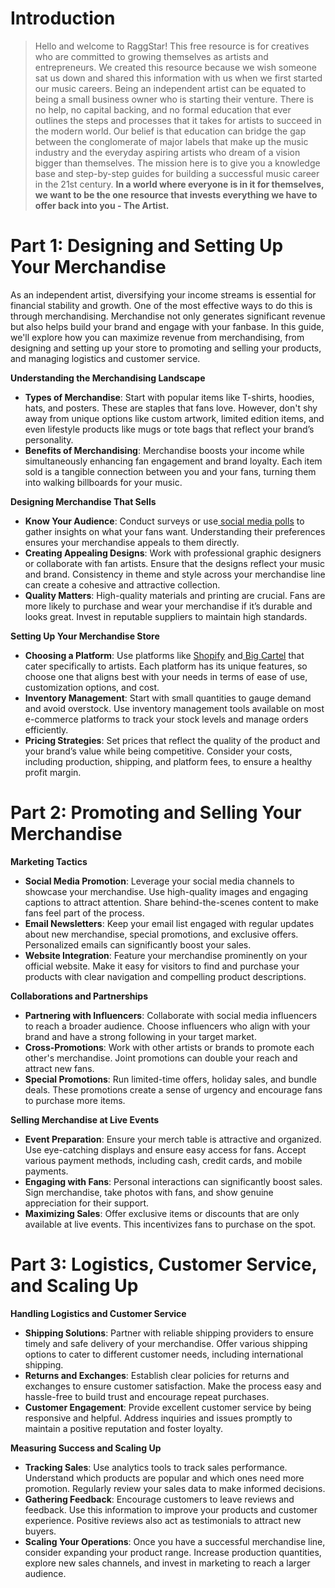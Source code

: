<script lang='ts'>
  import BlogPageTemplate from '$lib/components/blog/BlogPageTemplate.svelte';
  import type { BlogCardProps } from '$lib/repositories/BlogPostRepository';
  import { ASSETS_PATH } from '$lib/repositories/BlogPostRepository';
  import { orderedBlogPosts } from '$lib/repositories/BlogPostRepository';
  import { page } from '$app/stores';

  const blogPostInfo: BlogCardProps = orderedBlogPosts.find((post) => post.slug === $page.route.id?.split('/')[3]);
  const assetsUrl = `${ASSETS_PATH}/${blogPostInfo.image}`;

  const gif1 = `${assetsUrl}/gif1.gif`;
  const img1 = `${assetsUrl}/img1.jpeg`;
</script>

<BlogPageTemplate
  title={blogPostInfo.title}
  subtitle={blogPostInfo.subtitle}
  published_date={blogPostInfo.date_published}
  coverImg={blogPostInfo.image}>

# Introduction
> Hello and welcome to RaggStar! This free resource is for creatives who are committed to growing themselves as artists and entrepreneurs. We created this resource because we wish someone sat us down and shared this information with us when we first started our music careers. Being an independent artist can be equated to being a small business owner who is starting their venture. There is no help, no capital backing, and no formal education that ever outlines the steps and processes that it takes for artists to succeed in the modern world. Our belief is that education can bridge the gap between the conglomerate of major labels that make up the music industry and the everyday aspiring artists who dream of a vision bigger than themselves. The mission here is to give you a knowledge base and step-by-step guides for building a successful music career in the 21st century. **In a world where everyone is in it for themselves, we want to be the one resource that invests everything we have to offer back into you - The Artist.**

# Part 1: Designing and Setting Up Your Merchandise

As an independent artist, diversifying your income streams is essential for financial stability and growth. One of the most effective ways to do this is through merchandising. Merchandise not only generates significant revenue but also helps build your brand and engage with your fanbase. In this guide, we'll explore how you can maximize revenue from merchandising, from designing and setting up your store to promoting and selling your products, and managing logistics and customer service.

**Understanding the Merchandising Landscape**



* **Types of Merchandise**: Start with popular items like T-shirts, hoodies, hats, and posters. These are staples that fans love. However, don't shy away from unique options like custom artwork, limited edition items, and even lifestyle products like mugs or tote bags that reflect your brand’s personality.
* **Benefits of Merchandising**: Merchandise boosts your income while simultaneously enhancing fan engagement and brand loyalty. Each item sold is a tangible connection between you and your fans, turning them into walking billboards for your music.

**Designing Merchandise That Sells**



* **Know Your Audience**: Conduct surveys or use[ social media polls](https://help.twitter.com/en/using-twitter/twitter-polls) to gather insights on what your fans want. Understanding their preferences ensures your merchandise appeals to them directly.
* **Creating Appealing Designs**: Work with professional graphic designers or collaborate with fan artists. Ensure that the designs reflect your music and brand. Consistency in theme and style across your merchandise line can create a cohesive and attractive collection.
* **Quality Matters**: High-quality materials and printing are crucial. Fans are more likely to purchase and wear your merchandise if it’s durable and looks great. Invest in reputable suppliers to maintain high standards.

**Setting Up Your Merchandise Store**



* **Choosing a Platform**: Use platforms like [Shopify](https://www.shopify.com/) and[ Big Cartel](https://www.bigcartel.com/) that cater specifically to artists. Each platform has its unique features, so choose one that aligns best with your needs in terms of ease of use, customization options, and cost.
* **Inventory Management**: Start with small quantities to gauge demand and avoid overstock. Use inventory management tools available on most e-commerce platforms to track your stock levels and manage orders efficiently.
* **Pricing Strategies**: Set prices that reflect the quality of the product and your brand’s value while being competitive. Consider your costs, including production, shipping, and platform fees, to ensure a healthy profit margin.


# Part 2: Promoting and Selling Your Merchandise

**Marketing Tactics**



* **Social Media Promotion**: Leverage your social media channels to showcase your merchandise. Use high-quality images and engaging captions to attract attention. Share behind-the-scenes content to make fans feel part of the process.
* **Email Newsletters**: Keep your email list engaged with regular updates about new merchandise, special promotions, and exclusive offers. Personalized emails can significantly boost your sales.
* **Website Integration**: Feature your merchandise prominently on your official website. Make it easy for visitors to find and purchase your products with clear navigation and compelling product descriptions.

**Collaborations and Partnerships**



* **Partnering with Influencers**: Collaborate with social media influencers to reach a broader audience. Choose influencers who align with your brand and have a strong following in your target market.
* **Cross-Promotions**: Work with other artists or brands to promote each other's merchandise. Joint promotions can double your reach and attract new fans.
* **Special Promotions**: Run limited-time offers, holiday sales, and bundle deals. These promotions create a sense of urgency and encourage fans to purchase more items.

**Selling Merchandise at Live Events**



* **Event Preparation**: Ensure your merch table is attractive and organized. Use eye-catching displays and ensure easy access for fans. Accept various payment methods, including cash, credit cards, and mobile payments.
* **Engaging with Fans**: Personal interactions can significantly boost sales. Sign merchandise, take photos with fans, and show genuine appreciation for their support.
* **Maximizing Sales**: Offer exclusive items or discounts that are only available at live events. This incentivizes fans to purchase on the spot.


# Part 3: Logistics, Customer Service, and Scaling Up

**Handling Logistics and Customer Service**



* **Shipping Solutions**: Partner with reliable shipping providers to ensure timely and safe delivery of your merchandise. Offer various shipping options to cater to different customer needs, including international shipping.
* **Returns and Exchanges**: Establish clear policies for returns and exchanges to ensure customer satisfaction. Make the process easy and hassle-free to build trust and encourage repeat purchases.
* **Customer Engagement**: Provide excellent customer service by being responsive and helpful. Address inquiries and issues promptly to maintain a positive reputation and foster loyalty.

**Measuring Success and Scaling Up**



* **Tracking Sales**: Use analytics tools to track sales performance. Understand which products are popular and which ones need more promotion. Regularly review your sales data to make informed decisions.
* **Gathering Feedback**: Encourage customers to leave reviews and feedback. Use this information to improve your products and customer experience. Positive reviews also act as testimonials to attract new buyers.
* **Scaling Your Operations**: Once you have a successful merchandise line, consider expanding your product range. Increase production quantities, explore new sales channels, and invest in marketing to reach a larger audience.

</BlogPageTemplate>
